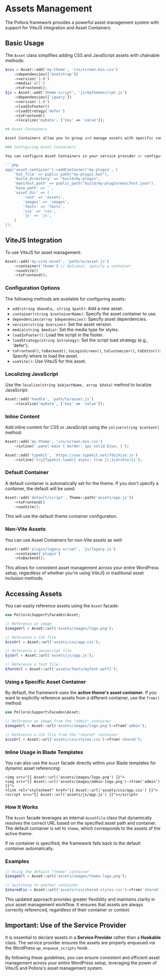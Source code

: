 # Assets Management

The Pollora framework provides a powerful asset management system with support for ViteJS integration and Asset Containers.

## Basic Usage
The `Asset` class simplifies adding CSS and JavaScript assets with chainable methods:
```php
$css = Asset::add('my-theme', 'css/screen.min.css')
    ->dependencies(['bootstrap'])
    ->version('1.0')
    ->media('all')
    ->toFrontend();
$js = Asset::add('theme-script', 'js/mythemescript.js')
    ->dependencies(['jquery'])
    ->version('1.0')
    ->loadInFooter()
    ->loadStrategy('defer')
    ->toFrontend()
    ->localize('myData', ['key' => 'value']);

## Asset Containers

Asset Containers allow you to group and manage assets with specific configurations:

### Configuring Asset Containers

You can configure Asset Containers in your service provider or configuration file:

```php
app('asset.container')->addContainer('my-plugin', [
    'hot_file' => public_path("my-plugin.hot"),
    'build_directory' => "build/my-plugin",
    'manifest_path' => public_path("build/my-plugin/manifest.json"),
    'base_path' => '',
    'asset_dir' => [
        'root' => 'assets',
        'images' => 'images',
        'fonts' => 'fonts',
        'css' => 'css',
        'js' => 'js',
    ]
]);
```

## ViteJS Integration

To use ViteJS for asset management:

```php
Asset::add('my-vite-asset', 'path/to/asset.js')
    ->container('theme') // Optional: specify a container
    ->useVite()
    ->toFrontend();
```

### Configuration Options

The following methods are available for configuring assets:

- `add(string $handle, string $path)`: Add a new asset.
- `container(string $containerName)`: Specify the asset container to use.
- `dependencies(array $dependencies)`: Specify asset dependencies.
- `version(string $version)`: Set the asset version.
- `media(string $media)`: Set the media type for styles.
- `loadInFooter()`: Load the script in the footer.
- `loadStrategy(string $strategy)`: Set the script load strategy (e.g., 'defer').
- `toFrontend()`, `toBackend()`, `toLoginScreen()`, `toCustomizer()`, `toEditor()`: Specify where to load the asset.
- `useVite()`: Use ViteJS for this asset.

### Localizing JavaScript

Use the `localize(string $objectName, array $data)` method to localize JavaScript:

```php
Asset::add('handle', 'path/to/asset.js')
    ->localize('myData', ['key' => 'value']);
```

### Inline Content

Add inline content for CSS or JavaScript using the `inline(string $content)` method:

```php
Asset::add('my-theme', 'css/screen.min.css')
    ->inline('.panel-main { border: 1px solid blue; }');

Asset::add('typekit', 'https://use.typekit.net/fdsjhizo.js')
    ->inline('try{Typekit.load({ async: true });}catch(e){}');
```

### Default Container

A default container is automatically set for the theme. If you don't specify a container, the default will be used:

```php
Asset::add('default/script', Theme::path('assets/app.js'))
    ->toFrontend()
    ->useVite();
```

This will use the default theme container configuration.

### Non-Vite Assets

You can use Asset Containers for non-Vite assets as well:

```php
Asset::add('plugin/legacy-script', 'js/legacy.js')
    ->container('plugin')
    ->toBackend();
```

This allows for consistent asset management across your entire WordPress setup, regardless of whether you're using ViteJS or traditional asset inclusion methods.

## Accessing Assets

You can easily reference assets using the `Asset` facade:

```php
use Pollora\Support\Facades\Asset;

// Reference an image
$imageUrl = Asset::url('assets/images/logo.png');

// Reference a CSS file
$cssUrl = Asset::url('assets/css/app.css');

// Reference a JavaScript file
$jsUrl = Asset::url('assets/js/app.js');

// Reference a font file
$fontUrl = Asset::url('assets/fonts/myfont.woff2');
```

### Using a Specific Asset Container

By default, the framework uses the **active theme's asset container**. If you want to explicitly reference assets from a different container, use the `from()` method:

```php
use Pollora\Support\Facades\Asset;

// Reference an image from the "admin" container
$imageUrl = Asset::url('assets/images/logo.png')->from('admin');

// Reference a CSS file from the "shared" container
$cssUrl = Asset::url('assets/css/styles.css')->from('shared');
```

### Inline Usage in Blade Templates

You can also use the `Asset` facade directly within your Blade templates for dynamic asset referencing:

```blade
<img src="{{ Asset::url('assets/images/logo.png') }}">
<img src="{{ Asset::url('assets/images/admin-logo.png')->from('admin') }}">
<link rel="stylesheet" href="{{ Asset::url('assets/css/app.css') }}">
<script src="{{ Asset::url('assets/js/app.js') }}"></script>
```

### How It Works

The `Asset` facade leverages an internal `AssetFile` class that dynamically resolves the correct URL based on the specified asset path and container. The default container is set to `theme`, which corresponds to the assets of the active theme. 

If no container is specified, the framework falls back to the default container automatically.

### Examples

```php
// Using the default "theme" container
$imageUrl = Asset::url('assets/images/theme-logo.png');

// Switching to another container
$sharedCss = Asset::url('assets/css/shared-styles.css')->from('shared');
```

This updated approach provides greater flexibility and maintains clarity in your asset management workflow. It ensures that assets are always correctly referenced, regardless of their container or context.

## Important: Use of the Service Provider

It is essential to declare assets in a **Service Provider** rather than a **Hookable** class. The service provider ensures the assets are properly enqueued via the WordPress `wp_enqueue_scripts` hook.

By following these guidelines, you can ensure consistent and efficient asset management across your entire WordPress setup, leveraging the power of ViteJS and Pollora's asset management system.
